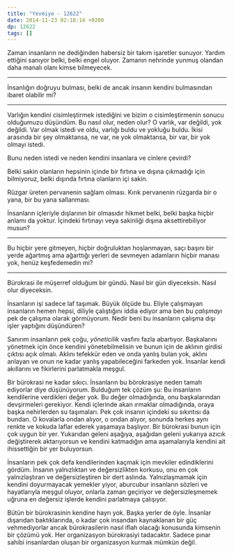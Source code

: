 ```yaml
---
title: "Yevmiye - 12622"
date: 2014-11-23 02:18:14 +0200
dp: 12622
tags: []
---
```


Zaman insanların ne dediğinden habersiz bir takım işaretler sunuyor.
Yardım ettiğini sanıyor belki, belki engel oluyor. Zamanın nehrinde
yunmuş olandan daha manalı olanı kimse bilmeyecek.

--------------

İnsanlığın doğruyu bulması, belki de ancak insanın kendini bulmasından
ibaret olabilir mi?

--------------

Varlığın kendini cisimleştirmek istediğini ve bizim o cisimleştirmenin
sonucu olduğumuzu düşündüm. Bu nasıl olur, neden olur? O varlık, var
değildi, yok değildi. Var olmak istedi ve oldu, varlığı buldu ve yokluğu
buldu. İkisi arasında bir şey olmaktansa, ne var, ne yok olmaktansa, bir
var, bir yok olmayı istedi.

Bunu neden istedi ve neden kendini insanlara ve cinlere çevirdi?

Belki sakin olanların hepsinin içinde bir fırtına ve dışına çıkmadığı
için bilmiyoruz, belki dışında fırtına olanların içi sakin.

Rüzgar üreten pervanenin sağlam olması. Kırık pervanenin rüzgarda bir o
yana, bir bu yana sallanması.

İnsanların içleriyle dışlarının bir olmasıdır hikmet belki, belki başka
hiçbir anlamı da yoktur. İçindeki fırtınayı veya sakinliği dışına
aksettirebiliyor musun?

--------------

Bu hiçbir yere gitmeyen, hiçbir doğruluktan hoşlanmayan, saçı başını bir
yerde ağartmış ama ağarttığı yerleri de sevmeyen adamların hiçbir manası
yok, henüz keşfedemedin mi?

--------------

Bürokrasi ile müşerref olduğum bir gündü. Nasıl bir gün diyeceksin.
Nasıl olur diyeceksin.

İnsanların işi sadece laf taşımak. Büyük ölçüde bu. Eliyle çalışmayan
insanların hemen hepsi, diliyle çalıştığını iddia ediyor ama ben bu
*çalışmayı* pek de çalışma olarak görmüyorum. Nedir beni bu insanların
çalışma dışı işler yaptığını düşündüren?

Sanırım insanların pek çoğu, *yöneticilik* vasfını fazla abartıyor.
Başkalarını yönetmek için önce kendini yönetebilmelisin ve bunun için de
aklının girdisi çıktısı açık olmalı. Aklını tefekkür eden ve onda yanlış
bulan yok, aklını anlayan ve onun ne kadar yanlış yapabileceğini
farkeden yok. İnsanlar kendi akıllarını ve fikirlerini parlatmakla
meşgul.

Bir bürokrasi ne kadar sıkıcı. İnsanların bu börokrasiye neden tamah
ediyorlar diye düşünüyorum. Bulduğum tek çözüm şu: Bu insanların
kendilerine verdikleri değer yok. Bu değer olmadığında, onu
başkalarından devşirmeleri gerekiyor. Kendi içlerinde akan ırmaklar
olmadığında, oraya başka nehirlerden su taşımaları. Pek çok insanın
içindeki su sıkıntısı da bundan. O kovalarla ondan alıyor, o ondan
alıyor, sonunda herkes aynı renkte ve kokuda laflar ederek yaşamaya
başlıyor. Bir bürokrasi bunun için çok uygun bir yer. Yukarıdan geleni
aşağıya, aşağıdan geleni yukarıya azıcık değiştirerek aktarıyorsun ve
kendini katmadığın ama aşamalarıyla kendini ait ihissettiğin bir yer
buluyorsun.

İnsanların pek çok defa kendilerinden kaçmak için mevkiler edindiklerini
gördüm. İnsanın yalnızlıktan ve değersizlikten korkusu, onu en çok
yalnızlaştıran ve değersizleştiren bir dert aslında. Yalnızlaşmamak için
kendini doyurmayacak yemekler yiyor, aburcubur insanların sözleri ve
hayatlarıyla meşgul oluyor, onlarla zaman geçiriyor ve değersizleşmemek
uğruna en değersiz işlerde kendini parlatmaya çalışıyor.

Bütün bir bürokrasinin kendine hayrı yok. Başka yerler de öyle. İnsanlar
dışarıdan baktıklarında, o kadar çok insandan kaynaklanan bir güç
vehmediyorlar ancak bürokrasilerin nasıl iflah olacağı konusunda
kimsenin bir çözümü yok. Her organizasyon bürokrasiyi tadacaktır. Sadece
pınar sahibi insanlardan oluşan bir organizasyon kurmak mümkün değil.

